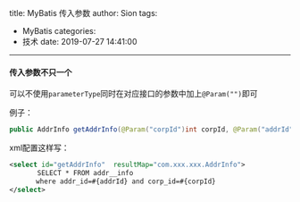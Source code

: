 title: MyBatis 传入参数
author: Sion
tags:
  - MyBatis
categories:
  - 技术
date: 2019-07-27 14:41:00
---
#### 传入参数不只一个
可以不使用`parameterType`同时在对应接口的参数中加上`@Param("")`即可

例子：

```java
public AddrInfo getAddrInfo(@Param("corpId")int corpId, @Param("addrId")int addrId);
```
<!-- more -->

xml配置这样写：

```xml
<select id="getAddrInfo"  resultMap="com.xxx.xxx.AddrInfo">
       SELECT * FROM addr__info 
　　　　where addr_id=#{addrId} and corp_id=#{corpId}
</select>
```